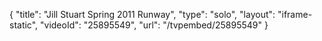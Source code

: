 {
    "title": "Jill Stuart Spring 2011 Runway",
    "type": "solo",
    "layout": "iframe-static",
    "videoId": "25895549",
    "url": "\/tvpembed\/25895549"
}